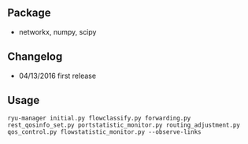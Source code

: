 ## Package

- networkx, numpy, scipy

## Changelog

- 04/13/2016 first release

## Usage

```
ryu-manager initial.py flowclassify.py forwarding.py rest_qosinfo_set.py portstatistic_monitor.py routing_adjustment.py qos_control.py flowstatistic_monitor.py --observe-links
```

